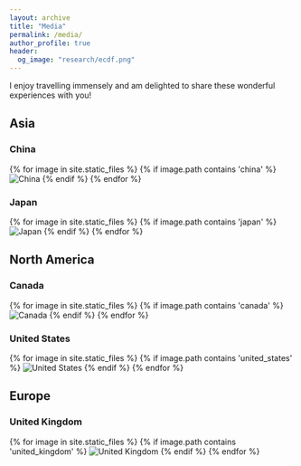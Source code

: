 ```yaml
---
layout: archive
title: "Media"
permalink: /media/
author_profile: true
header:
  og_image: "research/ecdf.png"
---
```



I enjoy travelling immensely and am delighted to share these wonderful experiences with you!



## Asia

### China

<div class="gallery">
{% for image in site.static_files %}
  {% if image.path contains 'china' %}
    <img src="{{ image.path | prepend: site.baseurl }}" alt="China">
  {% endif %}
{% endfor %}
</div>

### Japan

<div class="gallery">
{% for image in site.static_files %}
  {% if image.path contains 'japan' %}
    <img src="{{ image.path | prepend: site.baseurl }}" alt="Japan">
  {% endif %}
{% endfor %}
</div>


## North America

### Canada

<div class="gallery">
{% for image in site.static_files %}
  {% if image.path contains 'canada' %}
    <img src="{{ image.path | prepend: site.baseurl }}" alt="Canada">
  {% endif %}
{% endfor %}
</div>

### United States

<div class="gallery">
{% for image in site.static_files %}
  {% if image.path contains 'united_states' %}
    <img src="{{ image.path | prepend: site.baseurl }}" alt="United States">
  {% endif %}
{% endfor %}
</div>


## Europe

### United Kingdom

<div class="gallery">
{% for image in site.static_files %}
  {% if image.path contains 'united_kingdom' %}
    <img src="{{ image.path | prepend: site.baseurl }}" alt="United Kingdom">
  {% endif %}
{% endfor %}
</div>